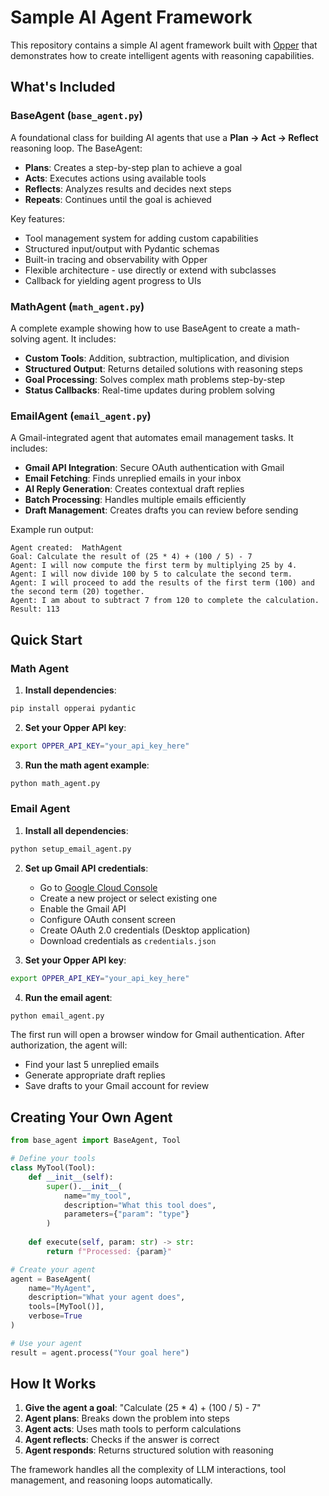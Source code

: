 # Sample AI Agent Framework

This repository contains a simple AI agent framework built with [Opper](https://opper.ai) that demonstrates how to create intelligent agents with reasoning capabilities.

## What's Included

### BaseAgent (`base_agent.py`)

A foundational class for building AI agents that use a **Plan → Act → Reflect** reasoning loop. The BaseAgent:

- **Plans**: Creates a step-by-step plan to achieve a goal
- **Acts**: Executes actions using available tools
- **Reflects**: Analyzes results and decides next steps
- **Repeats**: Continues until the goal is achieved

Key features:
- Tool management system for adding custom capabilities
- Structured input/output with Pydantic schemas
- Built-in tracing and observability with Opper
- Flexible architecture - use directly or extend with subclasses
- Callback for yielding agent progress to UIs

### MathAgent (`math_agent.py`)

A complete example showing how to use BaseAgent to create a math-solving agent. It includes:

- **Custom Tools**: Addition, subtraction, multiplication, and division
- **Structured Output**: Returns detailed solutions with reasoning steps
- **Goal Processing**: Solves complex math problems step-by-step
- **Status Callbacks**: Real-time updates during problem solving

### EmailAgent (`email_agent.py`)

A Gmail-integrated agent that automates email management tasks. It includes:

- **Gmail API Integration**: Secure OAuth authentication with Gmail
- **Email Fetching**: Finds unreplied emails in your inbox
- **AI Reply Generation**: Creates contextual draft replies
- **Batch Processing**: Handles multiple emails efficiently
- **Draft Management**: Creates drafts you can review before sending

Example run output:

```
Agent created:  MathAgent
Goal: Calculate the result of (25 * 4) + (100 / 5) - 7
Agent: I will now compute the first term by multiplying 25 by 4.
Agent: I will now divide 100 by 5 to calculate the second term.
Agent: I will proceed to add the results of the first term (100) and the second term (20) together.
Agent: I am about to subtract 7 from 120 to complete the calculation.
Result: 113
```

## Quick Start

### Math Agent

1. **Install dependencies**:
```bash
pip install opperai pydantic
```

2. **Set your Opper API key**:
```bash
export OPPER_API_KEY="your_api_key_here"
```

3. **Run the math agent example**:
```bash
python math_agent.py
```

### Email Agent

1. **Install all dependencies**:
```bash
python setup_email_agent.py
```

2. **Set up Gmail API credentials**:
   - Go to [Google Cloud Console](https://console.cloud.google.com/)
   - Create a new project or select existing one
   - Enable the Gmail API
   - Configure OAuth consent screen
   - Create OAuth 2.0 credentials (Desktop application)
   - Download credentials as `credentials.json`

3. **Set your Opper API key**:
```bash
export OPPER_API_KEY="your_api_key_here"
```

4. **Run the email agent**:
```bash
python email_agent.py
```

The first run will open a browser window for Gmail authentication. After authorization, the agent will:
- Find your last 5 unreplied emails
- Generate appropriate draft replies
- Save drafts to your Gmail account for review

## Creating Your Own Agent

```python
from base_agent import BaseAgent, Tool

# Define your tools
class MyTool(Tool):
    def __init__(self):
        super().__init__(
            name="my_tool",
            description="What this tool does",
            parameters={"param": "type"}
        )
    
    def execute(self, param: str) -> str:
        return f"Processed: {param}"

# Create your agent
agent = BaseAgent(
    name="MyAgent",
    description="What your agent does",
    tools=[MyTool()],
    verbose=True
)

# Use your agent
result = agent.process("Your goal here")
```

## How It Works

1. **Give the agent a goal**: "Calculate (25 * 4) + (100 / 5) - 7"
2. **Agent plans**: Breaks down the problem into steps
3. **Agent acts**: Uses math tools to perform calculations
4. **Agent reflects**: Checks if the answer is correct
5. **Agent responds**: Returns structured solution with reasoning

The framework handles all the complexity of LLM interactions, tool management, and reasoning loops automatically.
